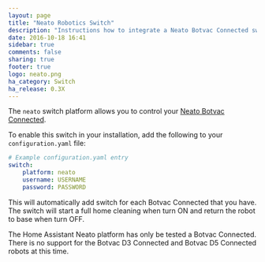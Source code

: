 ```yaml
---
layout: page
title: "Neato Robotics Switch"
description: "Instructions how to integrate a Neato Botvac Connected switch within Home Assistant."
date: 2016-10-18 16:41
sidebar: true
comments: false
sharing: true
footer: true
logo: neato.png
ha_category: Switch
ha_release: 0.3X
---
```


The `neato` switch platform allows you to control your [Neato Botvac Connected](https://www.neatorobotics.com/robot-vacuum/botvac-connected-series/botvac-connected/).

To enable this switch in your installation, add the following to your `configuration.yaml` file:

```yaml
# Example configuration.yaml entry
switch:
    platform: neato
    username: USERNAME
    password: PASSWORD
```

This will automatically add switch for each Botvac Connected that you have. The switch will start a full home cleaning when turn ON and return the robot to base when turn OFF.

<p class='note'>
The Home Assistant Neato platform has only be tested a Botvac Connected. There is no support for the Botvac D3 Connected and Botvac D5 Connected robots at this time.
</p>
